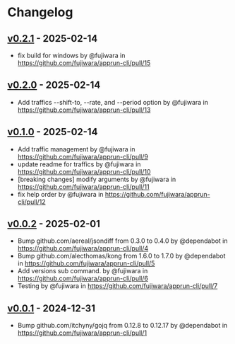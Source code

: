 # Changelog

## [v0.2.1](https://github.com/fujiwara/apprun-cli/compare/v0.2.0...v0.2.1) - 2025-02-14
- fix build for windows by @fujiwara in https://github.com/fujiwara/apprun-cli/pull/15

## [v0.2.0](https://github.com/fujiwara/apprun-cli/compare/v0.1.0...v0.2.0) - 2025-02-14
- Add traffics --shift-to, --rate, and --period option by @fujiwara in https://github.com/fujiwara/apprun-cli/pull/13

## [v0.1.0](https://github.com/fujiwara/apprun-cli/compare/v0.0.2...v0.1.0) - 2025-02-14
- Add traffic management by @fujiwara in https://github.com/fujiwara/apprun-cli/pull/9
- update readme for traffics by @fujiwara in https://github.com/fujiwara/apprun-cli/pull/10
- [breaking changes] modify arguments by @fujiwara in https://github.com/fujiwara/apprun-cli/pull/11
- fix help order by @fujiwara in https://github.com/fujiwara/apprun-cli/pull/12

## [v0.0.2](https://github.com/fujiwara/apprun-cli/compare/v0.0.1...v0.0.2) - 2025-02-01
- Bump github.com/aereal/jsondiff from 0.3.0 to 0.4.0 by @dependabot in https://github.com/fujiwara/apprun-cli/pull/4
- Bump github.com/alecthomas/kong from 1.6.0 to 1.7.0 by @dependabot in https://github.com/fujiwara/apprun-cli/pull/5
- Add versions sub command. by @fujiwara in https://github.com/fujiwara/apprun-cli/pull/6
- Testing by @fujiwara in https://github.com/fujiwara/apprun-cli/pull/7

## [v0.0.1](https://github.com/fujiwara/apprun-cli/commits/v0.0.1) - 2024-12-31
- Bump github.com/itchyny/gojq from 0.12.8 to 0.12.17 by @dependabot in https://github.com/fujiwara/apprun-cli/pull/1
